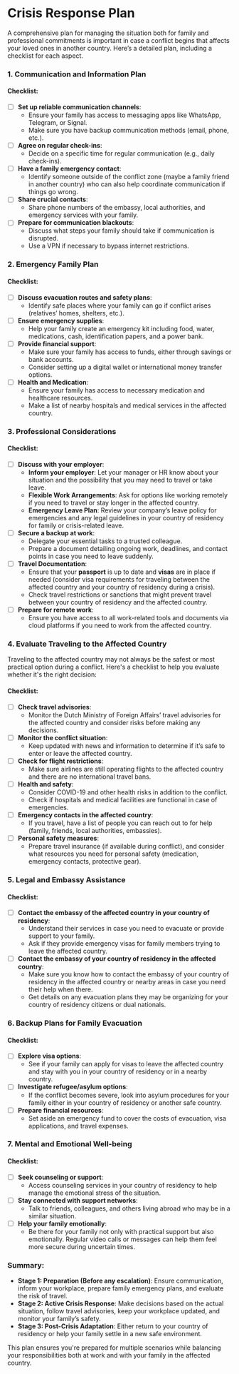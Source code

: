 # Crisis Response Plan
A comprehensive plan for managing the situation both for family and professional commitments is important in case a conflict begins that affects your loved ones in another country. Here’s a detailed plan, including a checklist for each aspect.


### 1. **Communication and Information Plan**
#### Checklist:
- [ ] **Set up reliable communication channels**:
    - Ensure your family has access to messaging apps like WhatsApp, Telegram, or Signal.
    - Make sure you have backup communication methods (email, phone, etc.).
- [ ] **Agree on regular check-ins**: 
    - Decide on a specific time for regular communication (e.g., daily check-ins).
- [ ] **Have a family emergency contact**:
    - Identify someone outside of the conflict zone (maybe a family friend in another country) who can also help coordinate communication if things go wrong.
- [ ] **Share crucial contacts**:
    - Share phone numbers of the embassy, local authorities, and emergency services with your family.
- [ ] **Prepare for communication blackouts**:
    - Discuss what steps your family should take if communication is disrupted.
    - Use a VPN if necessary to bypass internet restrictions.

### 2. **Emergency Family Plan**
#### Checklist:
- [ ] **Discuss evacuation routes and safety plans**:
    - Identify safe places where your family can go if conflict arises (relatives’ homes, shelters, etc.).
- [ ] **Ensure emergency supplies**:
    - Help your family create an emergency kit including food, water, medications, cash, identification papers, and a power bank.
- [ ] **Provide financial support**:
    - Make sure your family has access to funds, either through savings or bank accounts.
    - Consider setting up a digital wallet or international money transfer options.
- [ ] **Health and Medication**:
    - Ensure your family has access to necessary medication and healthcare resources.
    - Make a list of nearby hospitals and medical services in the affected country.

### 3. **Professional Considerations**
#### Checklist:
- [ ] **Discuss with your employer**:
    - **Inform your employer**: Let your manager or HR know about your situation and the possibility that you may need to travel or take leave.
    - **Flexible Work Arrangements**: Ask for options like working remotely if you need to travel or stay longer in the affected country.
    - **Emergency Leave Plan**: Review your company’s leave policy for emergencies and any legal guidelines in your country of residency for family or crisis-related leave.
- [ ] **Secure a backup at work**:
    - Delegate your essential tasks to a trusted colleague.
    - Prepare a document detailing ongoing work, deadlines, and contact points in case you need to leave suddenly.
- [ ] **Travel Documentation**:
    - Ensure that your **passport** is up to date and **visas** are in place if needed (consider visa requirements for traveling between the affected country and your country of residency during a crisis).
    - Check travel restrictions or sanctions that might prevent travel between your country of residency and the affected country.
- [ ] **Prepare for remote work**:
    - Ensure you have access to all work-related tools and documents via cloud platforms if you need to work from the affected country.

### 4. **Evaluate Traveling to the Affected Country**
Traveling to the affected country may not always be the safest or most practical option during a conflict. Here's a checklist to help you evaluate whether it's the right decision:

#### Checklist:
- [ ] **Check travel advisories**: 
    - Monitor the Dutch Ministry of Foreign Affairs’ travel advisories for the affected country and consider risks before making any decisions.
- [ ] **Monitor the conflict situation**: 
    - Keep updated with news and information to determine if it’s safe to enter or leave the affected country.
- [ ] **Check for flight restrictions**:
    - Make sure airlines are still operating flights to the affected country and there are no international travel bans.
- [ ] **Health and safety**:
    - Consider COVID-19 and other health risks in addition to the conflict.
    - Check if hospitals and medical facilities are functional in case of emergencies.
- [ ] **Emergency contacts in the affected country**:
    - If you travel, have a list of people you can reach out to for help (family, friends, local authorities, embassies).
- [ ] **Personal safety measures**:
    - Prepare travel insurance (if available during conflict), and consider what resources you need for personal safety (medication, emergency contacts, protective gear).

### 5. **Legal and Embassy Assistance**
#### Checklist:
- [ ] **Contact the embassy of the affected country in your country of residency**:
    - Understand their services in case you need to evacuate or provide support to your family.
    - Ask if they provide emergency visas for family members trying to leave the affected country.
- [ ] **Contact the embassy of your country of residency in the affected country**:
    - Make sure you know how to contact the embassy of your country of residency in the affected country or nearby areas in case you need their help when there.
    - Get details on any evacuation plans they may be organizing for your country of residency citizens or dual nationals.

### 6. **Backup Plans for Family Evacuation**
#### Checklist:
- [ ] **Explore visa options**:
    - See if your family can apply for visas to leave the affected country and stay with you in your country of residency or in a nearby country.
- [ ] **Investigate refugee/asylum options**:
    - If the conflict becomes severe, look into asylum procedures for your family either in your country of residency or another safe country.
- [ ] **Prepare financial resources**:
    - Set aside an emergency fund to cover the costs of evacuation, visa applications, and travel expenses.

### 7. **Mental and Emotional Well-being**
#### Checklist:
- [ ] **Seek counseling or support**:
    - Access counseling services in your country of residency to help manage the emotional stress of the situation.
- [ ] **Stay connected with support networks**:
    - Talk to friends, colleagues, and others living abroad who may be in a similar situation.
- [ ] **Help your family emotionally**:
    - Be there for your family not only with practical support but also emotionally. Regular video calls or messages can help them feel more secure during uncertain times.

### Summary:
- **Stage 1: Preparation (Before any escalation)**: Ensure communication, inform your workplace, prepare family emergency plans, and evaluate the risk of travel.
- **Stage 2: Active Crisis Response**: Make decisions based on the actual situation, follow travel advisories, keep your workplace updated, and monitor your family’s safety.
- **Stage 3: Post-Crisis Adaptation**: Either return to your country of residency or help your family settle in a new safe environment.

This plan ensures you're prepared for multiple scenarios while balancing your responsibilities both at work and with your family in the affected country.
